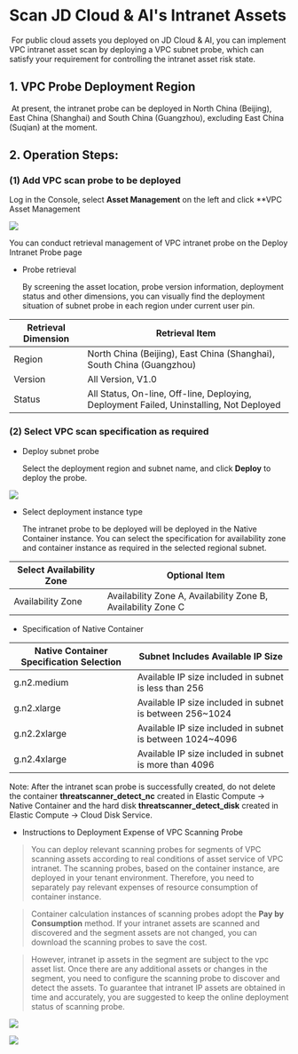 # Scan JD Cloud & AI's Intranet Assets

​	For public cloud assets you deployed on JD Cloud & AI, you can implement VPC intranet asset scan by deploying a VPC subnet probe, which can satisfy your requirement for controlling the intranet asset risk state.

## 1. VPC Probe Deployment Region

​	At present, the intranet probe can be deployed in North China (Beijing), East China (Shanghai) and South China (Guangzhou), excluding East China (Suqian) at the moment.

## 2. Operation Steps:

### (1) Add VPC scan probe to be deployed

Log in the Console, select **Asset Management** on the left and click **VPC Asset Management

![](../../../../image/Website-Threat-Inspector/wts-vpc-assets-11.png)

You can conduct retrieval management of VPC intranet probe on the Deploy Intranet Probe page

- Probe retrieval

  By screening the asset location, probe version information, deployment status and other dimensions, you can visually find the deployment situation of subnet probe in each region under current user pin.

| Retrieval Dimension | Retrieval Item                                                 |
| -------- | ------------------------------------------------------ |
| Region     | North China (Beijing), East China (Shanghai), South China (Guangzhou)               |
| Version      | All Version, V1.0                                       |
| Status     | All Status, On-line, Off-line, Deploying, Deployment Failed, Uninstalling, Not Deployed |

### (2) Select VPC scan specification as required

- Deploy subnet probe

  Select the deployment region and subnet name, and click **Deploy** to deploy the probe.

![](../../../../image/Website-Threat-Inspector/wts-vpc-assets-12.png)

- Select deployment instance type

  The intranet probe to be deployed will be deployed in the Native Container instance. You can select the specification for availability zone and container instance as required in the selected regional subnet.

| Select Availability Zone | Optional Item                  |
| ---------- | ------------------------- |
| Availability Zone     | Availability Zone A, Availability Zone B, Availability Zone C |

- Specification of Native Container

| Native Container Specification Selection | Subnet Includes Available IP Size                 |
| ---------------- | ---------------------------------- |
| g.n2.medium      | Available IP size included in subnet is less than 256        |
| g.n2.xlarge      | Available IP size included in subnet is between 256~1024 |
| g.n2.2xlarge     | Available IP size included in subnet is between 1024~4096  |
| g.n2.4xlarge     | Available IP size included in subnet is more than 4096     |

Note: After the intranet scan probe is successfully created, do not delete the container __threatscanner_detect_nc__ created in Elastic Compute -> Native Container and the hard disk __threatscanner_detect_disk__ created in Elastic Compute -> Cloud Disk Service.

- Instructions to Deployment Expense of VPC Scanning Probe

> You can deploy relevant scanning probes for segments of VPC scanning assets according to real conditions of asset service of VPC intranet. The scanning probes, based on the container instance, are deployed in your tenant environment. Therefore, you need to separately pay relevant expenses of resource consumption of container instance.

> Container calculation instances of scanning probes adopt the **Pay by Consumption** method. If your intranet assets are scanned and discovered and the segment assets are not changed, you can download the scanning probes to save the cost.

> However, intranet ip assets in the segment are subject to the vpc asset list. Once there are any additional assets or changes in the segment, you need to configure the scanning probe to discover and detect the assets. To guarantee that intranet IP assets are obtained in time and accurately, you are suggested to keep the online deployment status of scanning probe.



![](../../../../image/Website-Threat-Inspector/wts-vpc-assets-13.png)

![](../../../../image/Website-Threat-Inspector/wts-vpc-assets-14.png)